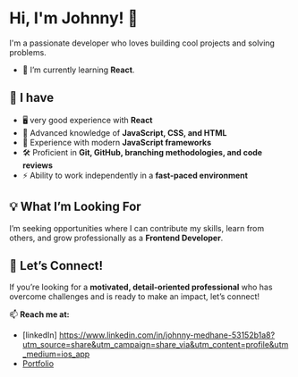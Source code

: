 # Hi, I'm Johnny! 👋  

I'm a passionate developer who loves building cool projects and solving problems.  
- 🌱 I’m currently learning **React**.  

## 🚀 I have
- 🖥️ very good experience with **React**  
- 🎨 Advanced knowledge of **JavaScript, CSS, and HTML**  
- 🔧 Experience with modern **JavaScript frameworks**  
- 🛠️ Proficient in **Git, GitHub, branching methodologies, and code reviews**  
- ⚡ Ability to work independently in a **fast-paced environment**  

## 💡 What I’m Looking For  
I’m seeking opportunities where I can contribute my skills, learn from others, and grow professionally as a **Frontend Developer**.  

## 🤝 Let’s Connect!  
If you’re looking for a **motivated, detail-oriented professional** who has overcome challenges and is ready to make an impact, let’s connect!  

📫 **Reach me at:**  
- [linkedIn] https://www.linkedin.com/in/johnny-medhane-53152b1a8?utm_source=share&utm_campaign=share_via&utm_content=profile&utm_medium=ios_app
- [Portfolio](#)  
